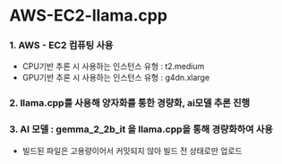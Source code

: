 # AWS-EC2-llama.cpp

### 1. AWS - EC2 컴퓨팅 사용
* CPU기반 추론 시 사용하는 인스턴스 유형 : t2.medium 
* GPU기반 추론 시 사용하는 인스턴스 유형 : g4dn.xlarge
### 2. llama.cpp를 사용해 양자화를 통한 경량화, ai모델 추론 진행
### 3. AI 모델 : gemma_2_2b_it 을 llama.cpp을 통해 경량화하여 사용
- 빌드된 파일은 고용량이어서 커밋되지 않아 빌드 전 상태로만 업로드
